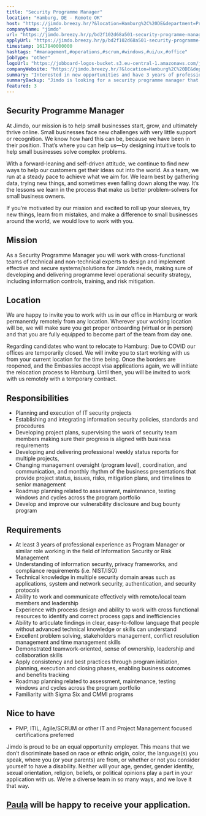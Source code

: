 ```yaml
---
title: "Security Programme Manager"
location: "Hamburg, DE - Remote OK"
host: "https://jimdo.breezy.hr/?&location=Hamburg%2C%20DE&department=Product%20%26%20Engineering#positions"
companyName: "jimdo"
url: "https://jimdo.breezy.hr/p/bd2f102d68a501-security-programme-manager-m-f-d"
applyUrl: "https://jimdo.breezy.hr/p/bd2f102d68a501-security-programme-manager-m-f-d/apply"
timestamp: 1617840000000
hashtags: "#management,#operations,#scrum,#windows,#ui/ux,#office"
jobType: "other"
logoUrl: "https://jobboard-logos-bucket.s3.eu-central-1.amazonaws.com/jimdo"
companyWebsite: "https://jimdo.breezy.hr/?&location=Hamburg%2C%20DE&department=Product%20%26%20Engineering#positions"
summary: "Interested in new opportunities and have 3 years of professional experience as Program Manager or similar role working in the field of Information Security or Risk Management? Jimdo has a job opening for a Security Programme Manager."
summaryBackup: "Jimdo is looking for a security programme manager that has experience in: #ui/ux, #windows, #management."
featured: 3
---
```


## Security Programme Manager

At Jimdo, our mission is to help small businesses start, grow, and ultimately thrive online. Small businesses face new challenges with very little support or recognition. We know how hard this can be, because we have been in their position. That’s where you can help us—by designing intuitive tools to help small businesses solve complex problems.

With a forward-leaning and self-driven attitude, we continue to find new ways to help our customers get their ideas out into the world. As a team, we run at a steady pace to achieve what we aim for. We learn best by gathering data, trying new things, and sometimes even falling down along the way. It’s the lessons we learn in the process that make us better problem-solvers for small business owners.

If you’re motivated by our mission and excited to roll up your sleeves, try new things, learn from mistakes, and make a difference to small businesses around the world, we would love to work with you.

## Mission

As a Security Programme Manager you will work with cross-functional teams of technical and non-technical experts to design and implement effective and secure systems/solutions for Jimdo’s needs, making sure of developing and delivering programme level operational security strategy, including information controls, training, and risk mitigation.

## Location

We are happy to invite you to work with us in our office in Hamburg or work permanently remotely from any location. Wherever your working location will be, we will make sure you get proper onboarding (virtual or in person) and that you are fully equipped to become part of the team from day one.

Regarding candidates who want to relocate to Hamburg: Due to COVID our offices are temporarily closed. We will invite you to start working with us from your current location for the time being. Once the borders are reopened, and the Embassies accept visa applications again, we will initiate the relocation process to Hamburg. Until then, you will be invited to work with us remotely with a temporary contract.

## Responsibilities

*   Planning and execution of IT security projects
*   Establishing and integrating information security policies, standards and procedures
*   Developing project plans, supervising the work of security team members making sure their progress is aligned with business requirements
*   Developing and delivering professional weekly status reports for multiple projects,
*   Changing management oversight (program level), coordination, and communication, and monthly rhythm of the business presentations that provide project status, issues, risks, mitigation plans, and timelines to senior management
*   Roadmap planning related to assessment, maintenance, testing windows and cycles across the program portfolio
*   Develop and improve our vulnerability disclosure and bug bounty program

## Requirements

*   At least 3 years of professional experience as Program Manager or similar role working in the field of Information Security or Risk Management
*   Understanding of information security, privacy frameworks, and compliance requirements (i.e. NIST/ISO)
*   Technical knowledge in multiple security domain areas such as applications, system and network security, authentication, and security protocols
*   Ability to work and communicate effectively with remote/local team members and leadership
*   Experience with process design and ability to work with cross functional resources to identify and correct process gaps and inefficiencies
*   Ability to articulate findings in clear, easy-to-follow language that people without advanced technical knowledge or skills can understand
*   Excellent problem solving, stakeholders management, conflict resolution management and time management skills
*   Demonstrated teamwork-oriented, sense of ownership, leadership and collaboration skills
*   Apply consistency and best practices through program initiation, planning, execution and closing phases, enabling business outcomes and benefits tracking
*   Roadmap planning related to assessment, maintenance, testing windows and cycles across the program portfolio
*   Familiarity with Sigma Six and CMMI programs

## Nice to have

*   PMP, ITIL, Agile/SCRUM or other IT and Project Management focused certifications preferred

Jimdo is proud to be an equal opportunity employer. This means that we don’t discriminate based on race or ethnic origin, color, the language(s) you speak, where you (or your parents) are from, or whether or not you consider yourself to have a disability. Neither will your age, gender, gender identity, sexual orientation, religion, beliefs, or political opinions play a part in your application with us. We’re a diverse team in so many ways, and we love it that way.

## [Paula](https://www.linkedin.com/in/paula-corredor-9097a059/) will be happy to receive your application.
